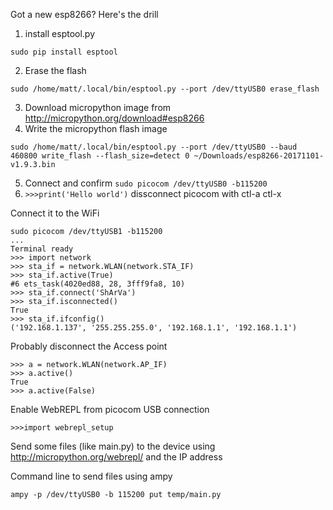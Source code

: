 Got a new esp8266? Here's the drill
1. install esptool.py 
```
sudo pip install esptool
```
2. Erase the flash 
```
sudo /home/matt/.local/bin/esptool.py --port /dev/ttyUSB0 erase_flash
```
3. Download micropython image from http://micropython.org/download#esp8266
4. Write the micropython flash image 
```
sudo /home/matt/.local/bin/esptool.py --port /dev/ttyUSB0 --baud 460800 write_flash --flash_size=detect 0 ~/Downloads/esp8266-20171101-v1.9.3.bin
```

5. Connect and confirm `sudo picocom /dev/ttyUSB0 -b115200`
6. `>>>print('Hello world')` dissconnect picocom with ctl-a ctl-x

Connect it to the WiFi
```
sudo picocom /dev/ttyUSB1 -b115200
...
Terminal ready
>>> import network
>>> sta_if = network.WLAN(network.STA_IF)
>>> sta_if.active(True)
#6 ets_task(4020ed88, 28, 3fff9fa8, 10)
>>> sta_if.connect('ShArVa')
>>> sta_if.isconnected()
True
>>> sta_if.ifconfig()
('192.168.1.137', '255.255.255.0', '192.168.1.1', '192.168.1.1')
```
Probably disconnect the Access point
```
>>> a = network.WLAN(network.AP_IF)
>>> a.active()
True
>>> a.active(False)
```

Enable WebREPL from picocom USB connection
```
>>>import webrepl_setup
```

Send some files (like main.py) to the device using http://micropython.org/webrepl/ and the IP address

Command line to send files using ampy

```
ampy -p /dev/ttyUSB0 -b 115200 put temp/main.py
```
